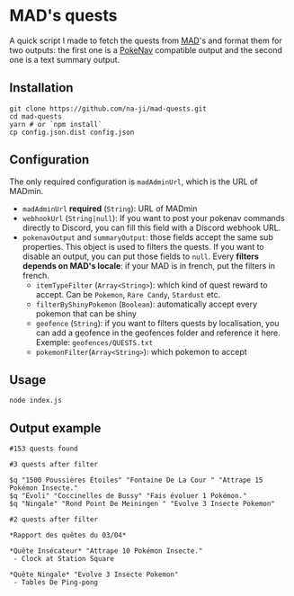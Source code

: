 # MAD's quests
A quick script I made to fetch the quests from [MAD](https://github.com/Map-A-Droid/MAD)'s and format them for two outputs: the first one is a [PokeNav](https://pokenavbot.com/) compatible output and the second one is a text summary output.

## Installation
```
git clone https://github.com/na-ji/mad-quests.git
cd mad-quests
yarn # or `npm install`
cp config.json.dist config.json
```

## Configuration
The only required configuration is `madAdminUrl`, which is the URL of MADmin.
 - `madAdminUrl` **required** (`String`): URL of MADmin
 - `webhookUrl` (`String|null`): If you want to post your pokenav commands directly to Discord, you can fill this field with a Discord webhook URL.
 - `pokenavOutput` and `summaryOutput`: those fields accept the same sub properties. This object is used to filters the quests. If you want to disable an output, you can put those fields to `null`. Every **filters depends on MAD's locale**: if your MAD is in french, put the filters in french.
   - `itemTypeFilter` (`Array<String>`): which kind of quest reward to accept. Can be `Pokemon`, `Rare Candy`, `Stardust` etc.
   - `filterByShinyPokemon` (`Boolean`): automatically accept every pokemon that can be shiny
   - `geofence` (`String`): if you want to filters quests by localisation, you can add a geofence in the geofences folder and reference it here. Exemple: `geofences/QUESTS.txt`
   - `pokemonFilter`(`Array<String>`): which pokemon to accept

## Usage
```
node index.js
```

## Output example
```text
#153 quests found

#3 quests after filter

$q "1500 Poussières Étoiles" "Fontaine De La Cour " "Attrape 15 Pokémon Insecte."
$q "Évoli" "Coccinelles de Bussy" "Fais évoluer 1 Pokémon."
$q "Ningale" "Rond Point De Meiningen " "Evolve 3 Insecte Pokemon"

#2 quests after filter

*Rapport des quêtes du 03/04*

*Quête Insécateur* "Attrape 10 Pokémon Insecte."
 - Clock at Station Square

*Quête Ningale* "Evolve 3 Insecte Pokemon"
 - Tables De Ping-pong 
```